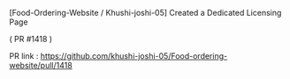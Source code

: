 [Food-Ordering-Website / Khushi-joshi-05] Created a Dedicated Licensing Page 

( PR #1418 ) 

PR link : https://github.com/khushi-joshi-05/Food-ordering-website/pull/1418